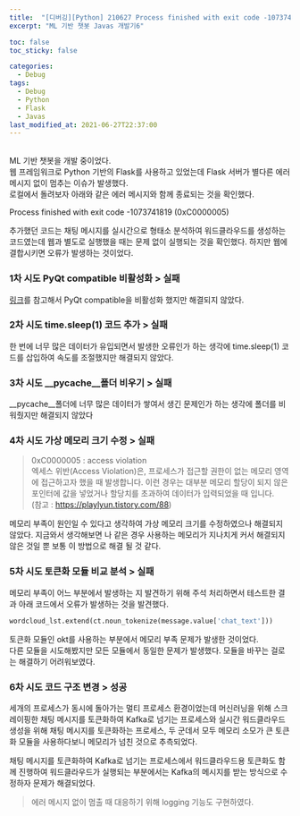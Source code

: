 ```yaml
---
title:  "[디버깅][Python] 210627 Process finished with exit code -1073741819 (0xC0000005)"
excerpt: "ML 기반 챗봇 Javas 개발기6"

toc: false
toc_sticky: false

categories:
  - Debug
tags:
  - Debug
  - Python
  - Flask
  - Javas
last_modified_at: 2021-06-27T22:37:00
---
```


<br>
ML 기반 챗봇을 개발 중이었다.<br>
웹 프레임워크로 Python 기반의 Flask를 사용하고 있었는데 Flask 서버가 별다른 에러메시지 없이 멈추는 이슈가 발생했다.<br>
로컬에서 돌려보자 아래와 같은 에러 메시지와 함께 종료되는 것을 확인했다.<br>

<p class="error_msg">Process finished with exit code -1073741819 (0xC0000005)</p>

추가했던 코드는 채팅 메시지를 실시간으로 형태소 분석하여 워드클라우드를 생성하는 코드였는데 웹과 별도로 실행했을 때는 문제 없이 실행되는 것을 확인했다. 하지만 웹에 결합시키면 오류가 발생하는 것이었다.<br>

### 1차 시도 PyQt compatible 비활성화 > 실패

<a href="https://stackoverflow.com/questions/33582766/process-finished-with-exit-code-1073741515-0xc0000135">링크</a>를 참고해서 PyQt compatible을 비활성화 했지만 해결되지 않았다.

### 2차 시도 time.sleep(1) 코드 추가 > 실패
한 번에 너무 많은 데이터가 유입되면서 발생한 오류인가 하는 생각에 time.sleep(1) 코드를 삽입하여 속도를 조절했지만 해결되지 않았다.

### 3차 시도 __pycache__폴더 비우기 > 실패
__pycache__폴더에 너무 많은 데이터가 쌓여서 생긴 문제인가 하는 생각에 폴더를 비워줬지만 해결되지 않았다

### 4차 시도 가상 메모리 크기 수정 > 실패

> 0xC0000005 : access violation<br>
> 엑세스 위반(Access Violation)은, 프로세스가 접근할 권한이 없는 메모리 영역에 접근하고자 했을 때 발생합니다. 이런 경우는 대부분 메모리 할당이 되지 않은 포인터에 값을 넣었거나 할당치를 초과하여 데이터가 입력되었을 때 입니다.<br>
> (참고 : <a href="https://playlyun.tistory.com/88">https://playlyun.tistory.com/88</a>)

메모리 부족이 원인일 수 있다고 생각하여 가상 메모리 크기를 수정하였으나 해결되지 않았다. 지금와서 생각해보면 나 같은 경우 사용하는 메모리가 지나치게 커서 해결되지 않은 것일 뿐 보통 이 방법으로 해결 될 것 같다.

### 5차 시도 토큰화 모듈 비교 분석 > 실패
메모리 부족이 어느 부분에서 발생하는 지 발견하기 위해 주석 처리하면서 테스트한 결과 아래 코드에서 오류가 발생하는 것을 발견했다.
```python
wordcloud_lst.extend(ct.noun_tokenize(message.value['chat_text']))
```
토큰화 모듈인 okt를 사용하는 부분에서 메모리 부족 문제가 발생한 것이었다.<br>
다른 모듈을 시도해봤지만 모든 모듈에서 동일한 문제가 발생했다. 모듈을 바꾸는 걸로는 해결하기 어려워보였다.

### 6차 시도 코드 구조 변경 > 성공
세개의 프로세스가 동시에 돌아가는 멀티 프로세스 환경이었는데 머신러닝을 위해 스크레이핑한 채팅 메시지를 토큰화하여 Kafka로 넘기는 프로세스와 
실시간 워드클라우드 생성을 위해 채팅 메시지를 토큰화하는 프로세스, 두 군데서 모두 메모리 소모가 큰 토큰화 모듈을 사용하다보니 메모리가 넘친 것으로 추측되었다.

채팅 메시지를 토큰화하여 Kafka로 넘기는 프로세스에서 워드클라우드용 토큰화도 함께 진행하여 워드클라우드가 실행되는 부분에서는 Kafka의 메시지를 받는 방식으로 수정하자 문제가 해결되었다.

> 에러 메시지 없이 멈출 때 대응하기 위해 logging 기능도 구현하였다.
